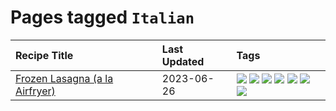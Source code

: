 # Pages tagged `Italian`

|Recipe Title|Last Updated|Tags
|:---|:---|:---|
|[Frozen Lasagna (a la Airfryer)](../recipes/lasagnaairfryer.md)|2023-06-26|[![](https://img.shields.io/badge/tag-Italian-91514)](../tags/Italian.md) [![](https://img.shields.io/badge/tag-airfryer-1754e4)](../tags/airfryer.md) [![](https://img.shields.io/badge/tag-cheesey-062ab)](../tags/cheesey.md) [![](https://img.shields.io/badge/tag-easy-f1d19f)](../tags/easy.md) [![](https://img.shields.io/badge/tag-mine-9fef19)](../tags/mine.md) [![](https://img.shields.io/badge/tag-pasta-6984a1)](../tags/pasta.md) [![](https://img.shields.io/badge/tag-reheating-bb15fd)](../tags/reheating.md)|